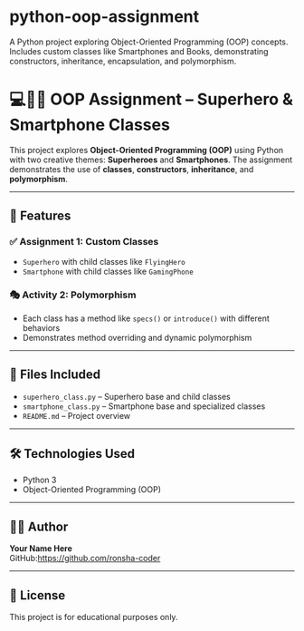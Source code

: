 # python-oop-assignment
A Python project exploring Object-Oriented Programming (OOP) concepts. Includes custom classes like Smartphones and Books, demonstrating constructors, inheritance, encapsulation, and polymorphism.
# 💻🦸‍♂️ OOP Assignment – Superhero & Smartphone Classes

This project explores **Object-Oriented Programming (OOP)** using Python with two creative themes: **Superheroes** and **Smartphones**. The assignment demonstrates the use of **classes**, **constructors**, **inheritance**, and **polymorphism**.

---

## 🚀 Features

### ✅ Assignment 1: Custom Classes
- `Superhero` with child classes like `FlyingHero`
- `Smartphone` with child classes like `GamingPhone`

### 🎭 Activity 2: Polymorphism
- Each class has a method like `specs()` or `introduce()` with different behaviors
- Demonstrates method overriding and dynamic polymorphism

---

## 📁 Files Included

- `superhero_class.py` – Superhero base and child classes
- `smartphone_class.py` – Smartphone base and specialized classes
- `README.md` – Project overview

---

## 🛠️ Technologies Used

- Python 3
- Object-Oriented Programming (OOP)

---

## 👩‍💻 Author

**Your Name Here**  
GitHub:https://github.com/ronsha-coder

---

## 📜 License

This project is for educational purposes only.




